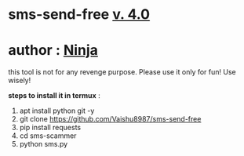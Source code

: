 # sms-send-free [v. 4.0](https://github.com/Vaishu8987/sms-send-free)
# author : [Ninja ](https://github.com/Vaishu8987)
this tool is not for any revenge purpose. Please use it only for fun! Use wisely!

**steps to install it in termux** :
1. apt install python git -y
2. git clone https://github.com/Vaishu8987/sms-send-free
3. pip install requests
4. cd sms-scammer
5. python sms.py

